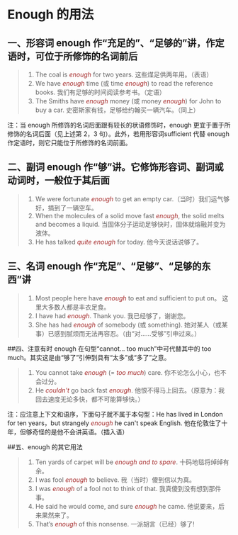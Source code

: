 # Enough 的用法
## 一、形容词 enough 作“充足的”、“足够的”讲，作定语时，可位于所修饰的名词前后
>1. The coal is *enough* for two years. 这些煤足供两年用。（表语）
>2. We have *enough* time (或 time *enough*) to read the reference books. 我们有足够的时间阅读参考书。（定语）
>3. The Smiths have *enough* money (或 money *enough*) for John to buy a car. 史密斯家有钱，足够给约翰买一辆汽车。（同上）

注：当 enough 所修饰的名词后面跟有较长的状语修饰时，enough 更宜于置于所修饰的名词后面（见上述第 2，3 句）。此外，若用形容词sufficient 代替 enough 作定语时，则它只能位于所修饰的名词前面。

## 二、副词 enough 作“够”讲。它修饰形容词、副词或动词时，一般位于其后面
>1. We were fortunate *enough* to get an empty car.（当时）我们运气够好，搞到了一辆空车。
>2. When the molecules of a solid move fast *enough*, the solid melts and becomes a liquid. 当固体分子运动足够快时，固体就熔融并变为液体。
>3. He has talked *quite enough* for today. 他今天说话说够了。

## 三、名词 enough 作“充足”、“足够”、“足够的东西”讲
>1. Most people here have *enough* to eat and sufficient to put on。 这里大多数人都是丰衣足食。
>2. I have had *enough*. Thank you. 我已经够了，谢谢您。
>3. She has had *enough* of somebody (或 something). 她对某人（或某事）已感到腻烦而无法再容忍。（由“对……受够”引申过来。）

##四、注意有时 enough 在句型“cannot… too much”中可代替其中的 too much。其实这是由“够了”引伸到具有“太多”或“多了”之意。
>1. You cannot take *enough* (= *too much*) care. 你不论怎么小心，也不会过分。
>2. He *couldn't* go back fast *enough*. 他恨不得马上回去。（原意为：我回去速度无论多快，都不可能算够快。）

注：应注意上下文和语序，下面句子就不属于本句型：He has lived in London for ten years，but strangely *enough* he can't speak English. 他在伦敦住了十年，但够奇怪的是他不会讲英语。（插入语）

##五、enough 的其它用法
>1. Ten yards of carpet will be *enough and to spare*. 十码地毯将绰绰有余。
>2. I was fool *enough* to believe. 我（当时）傻到信以为真。
>3. I was *enough* of a fool not to think of that. 我真傻到没有想到那件事。
>4. He said he would come, and sure *enough* he came. 他说要来，后来果然来了。
>5. That’s *enough* of this nonsense. 一派胡言（已经）够了!

<style>em {color: brown;}</style>